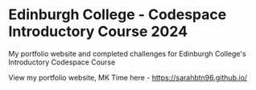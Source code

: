 # Edinburgh College - Codespace Introductory Course 2024

My portfolio website and completed challenges for Edinburgh College's Introductory Codespace Course

View my portfolio website, MK Time here - https://sarahbtn96.github.io/

